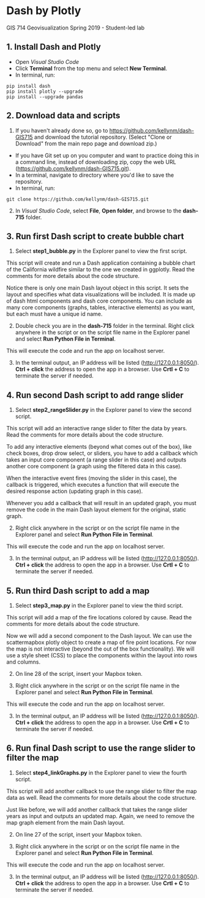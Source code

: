 # Dash by Plotly
 GIS 714 Geovisualization Spring 2019 - Student-led lab

## 1. Install Dash and Plotly
* Open <i>Visual Studio Code</i>
* Click <b>Terminal</b> from the top menu and select <b>New Terminal</b>.
* In terminal, run:
```
pip install dash
pip install plotly --upgrade
pip install --upgrade pandas
```

## 2. Download data and scripts
1. If you haven't already done so, go to https://github.com/kellynm/dash-GIS715 and download the tutorial repository. (Select "Clone or Download" from the main repo page and download zip.)
* If you have Git set up on you computer and want to practice doing this in a command line, instead of downloading zip, copy the web URL (https://github.com/kellynm/dash-GIS715.git).
* In a terminal, navigate to directory where you'd like to save the repository.
* In terminal, run:
```
git clone https://github.com/kellynm/dash-GIS715.git
```

2. In <i>Visual Studio Code</i>, select <b>File</b>, <b>Open folder</b>, and browse to the <b>dash-715</b> folder.

## 3. Run first Dash script to create bubble chart

1. Select <b>step1_bubble.py</b> in the Explorer panel to view the first script.

This script will create and run a Dash application containing a bubble chart of the California wildfire similar to the one we created in ggplotly. Read the comments for more details about the code structure. <br>

Notice there is only one main Dash layout object in this script. It sets the layout and specifies what data visualizations will be included. It is made up of dash html components and dash core components. You can include as many core components (graphs, tables, interactive elements) as you want, but each must have a unique id name.

2. Double check you are in the <b>dash-715</b> folder in the terminal. Right click anywhere in the script or on the script file name in the Explorer panel and select <b>Run Python File in Terminal</b>.

This will execute the code and run the app on localhost server.

3. In the terminal output, an IP address will be listed (http://127.0.0.1:8050/). <b>Ctrl + click</b> the address to open the app in a browser. Use <b>Crtl + C</b> to terminate the server if needed.

## 4. Run second Dash script to add range slider

1. Select <b>step2_rangeSlider.py</b> in the Explorer panel to view the second script.

This script will add an interactive range slider to filter the data by years. Read the comments for more details about the code structure. <br>

To add any interactive elements (beyond what comes out of the box), like check boxes, drop drow select, or sliders, you have to add a callback which takes an input core component (a range slider in this case) and outputs another core component (a graph using the filtered data in this case). 

When the interactive event fires (moving the slider in this case), the callback is triggered, which executes a function that will execute the desired response action (updating graph in this case). 

Whenever you add a callback that will result in an updated graph, you must remove the code in the main Dash layout element for the original, static graph.

2. Right click anywhere in the script or on the script file name in the Explorer panel and select <b>Run Python File in Terminal</b>.

This will execute the code and run the app on localhost server.

3. In the terminal output, an IP address will be listed (http://127.0.0.1:8050/). <b>Ctrl + click</b> the address to open the app in a browser. Use <b>Crtl + C</b> to terminate the server if needed.

## 5. Run third Dash script to add a map

1. Select <b>step3_map.py</b> in the Explorer panel to view the third script.

This script will add a map of the fire locations colored by cause. Read the comments for more details about the code structure.

Now we will add a second component to the Dash layout. We can use the scattermapbox plotly object to create a map of fire point locations. For now the map is not interactive (beyond the out of the box functionality). We will use a style sheet (CSS) to place the components within the layout into rows and columns.

2. On line 28 of the script, insert your Mapbox token.

3. Right click anywhere in the script or on the script file name in the Explorer panel and select <b>Run Python File in Terminal</b>.

This will execute the code and run the app on localhost server.

3. In the terminal output, an IP address will be listed (http://127.0.0.1:8050/). <b>Ctrl + click</b> the address to open the app in a browser. Use <b>Crtl + C</b> to terminate the server if needed.

## 6. Run final Dash script to use the range slider to filter the map

1. Select <b>step4_linkGraphs.py</b> in the Explorer panel to view the fourth script.

This script will add another callback to use the range slider to filter the map data as well. Read the comments for more details about the code structure.

Just like before, we will add another callback that takes the range slider years as input and outputs an updated map. Again, we need to remove the map graph element from the main Dash layout.

2. On line 27 of the script, insert your Mapbox token.

3. Right click anywhere in the script or on the script file name in the Explorer panel and select <b>Run Python File in Terminal</b>.

This will execute the code and run the app on localhost server.

3. In the terminal output, an IP address will be listed (http://127.0.0.1:8050/). <b>Ctrl + click</b> the address to open the app in a browser. Use <b>Crtl + C</b> to terminate the server if needed.